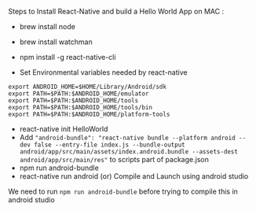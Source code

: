 Steps to Install React-Native and build a Hello World App on MAC :

* brew install node
* brew install watchman
* npm install -g react-native-cli

* Set Environmental variables needed by react-native 
```
export ANDROID_HOME=$HOME/Library/Android/sdk
export PATH=$PATH:$ANDROID_HOME/emulator
export PATH=$PATH:$ANDROID_HOME/tools
export PATH=$PATH:$ANDROID_HOME/tools/bin
export PATH=$PATH:$ANDROID_HOME/platform-tools
```
* react-native init HelloWorld
* Add `"android-bundle": "react-native bundle --platform android --dev false --entry-file index.js --bundle-output android/app/src/main/assets/index.android.bundle --assets-dest android/app/src/main/res"` to scripts part of package.json
* npm run android-bundle
* react-native run android (or) Compile and Launch using android studio

We  need to run `npm run android-bundle` before trying to compile this in android studio
